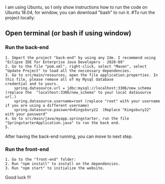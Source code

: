 I am using Ubuntu, so I only show instructions how to run the code on Ubuntu 18.04, for window, you can download "bash" to run it.
#To run the project locally:

## Open terminal (or bash if using window)
### Run the back-end
	1. Import the project "back-end" by using any Ide. I recommend using "Eclipse IDE for Enterprise Java Developers - 2020-09"
	2. Go to the file "pom.xml", right-click, select "Maven", select "Update Project" to load all the neccessary dependencies.
	3. Go to src/main/resources, open the file application.properties. In this file, please remove all of my Mysql database
	credential and to yours.
		spring.datasource.url = jdbc:mysql://localhost:3306/new_schema (replace the  "localhost:3306/new_schema" to your local datasource url.) 
		spring.datasource.username=root (replace "root" with your username if you are using a different username)
		spring.datasource.password=Kingsbury22  (Replace "Kingsbury22" with your password"
	4. Go to src/main/java/myapp.springstarter, run the file "SpringstarterApplication.java" to run the back end.
	5. 
After having the back-end running, you can move to next step.

### Run the front-end
	1. Go to the "front-end" folder: 
	2. Run "npm install" to install on the dependencies.
	3. Run "npm start" to initialize the website.
Good luck !!!

